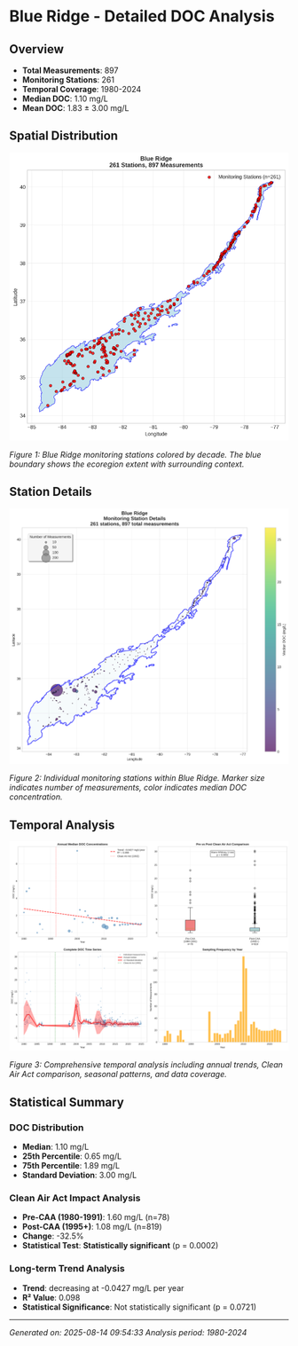 # Blue Ridge - Detailed DOC Analysis

## Overview
- **Total Measurements**: 897
- **Monitoring Stations**: 261
- **Temporal Coverage**: 1980-2024
- **Median DOC**: 1.10 mg/L
- **Mean DOC**: 1.83 ± 3.00 mg/L

## Spatial Distribution

![Ecoregion Overview](Blue_Ridge_overview_map.png)

*Figure 1: Blue Ridge monitoring stations colored by decade. The blue boundary shows the ecoregion extent with surrounding context.*

## Station Details

![Station Details](Blue_Ridge_stations.png)

*Figure 2: Individual monitoring stations within Blue Ridge. Marker size indicates number of measurements, color indicates median DOC concentration.*

## Temporal Analysis

![Time Series Analysis](Blue_Ridge_timeseries.png)

*Figure 3: Comprehensive temporal analysis including annual trends, Clean Air Act comparison, seasonal patterns, and data coverage.*

## Statistical Summary

### DOC Distribution
- **Median**: 1.10 mg/L
- **25th Percentile**: 0.65 mg/L  
- **75th Percentile**: 1.89 mg/L
- **Standard Deviation**: 3.00 mg/L

### Clean Air Act Impact Analysis

- **Pre-CAA (1980-1991)**: 1.60 mg/L (n=78)
- **Post-CAA (1995+)**: 1.08 mg/L (n=819)
- **Change**: -32.5%
- **Statistical Test**: **Statistically significant** (p = 0.0002)

### Long-term Trend Analysis

- **Trend**: decreasing at -0.0427 mg/L per year
- **R² Value**: 0.098
- **Statistical Significance**: Not statistically significant (p = 0.0721)


---
*Generated on: 2025-08-14 09:54:33*
*Analysis period: 1980-2024*
